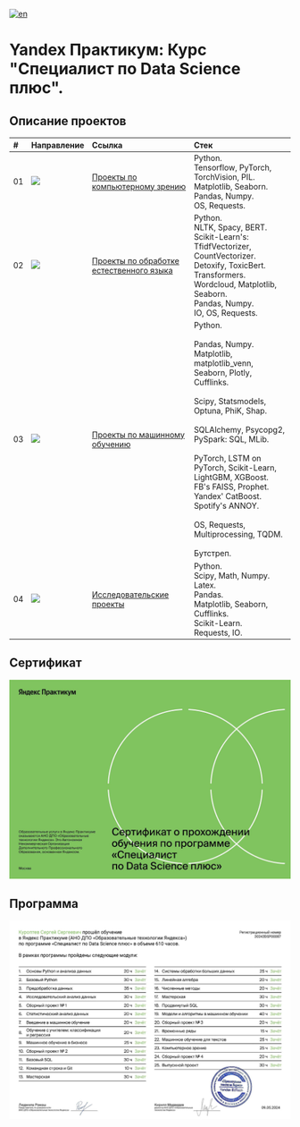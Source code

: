 [![en](https://img.shields.io/badge/lang-en-red.svg)](README.en.md)



# Yandex Практикум: Курс "Специалист по Data Science плюс".

## Описание проектов
| # | Направление | Ссылка | Стек |
|:--|:--|:--|:--|
| 01 | ![](https://img.shields.io/badge/CV-367539) | [Проекты по компьютерному зрению](https://github.com/mrBrain101/Yandex_Practicum_projects/tree/8ce14caa8df2cdd87a2314b16a170ac43e2e97a7/01_CV_Projects) | Python.<br>Tensorflow, PyTorch, TorchVision, PIL.<br>Matplotlib, Seaborn.<br>Pandas, Numpy.<br>OS, Requests.|
| 02 | ![](https://img.shields.io/badge/NLP-323ea8) | [Проекты по обработке естественного языка](https://github.com/mrBrain101/Yandex_Practicum_projects/tree/8ce14caa8df2cdd87a2314b16a170ac43e2e97a7/02_NLP_Projects) | Python.<br>NLTK, Spacy, BERT.<br>Scikit-Learn's: TfidfVectorizer, CountVectorizer.<br>Detoxify, ToxicBert.<br>Transformers.<br>Wordcloud, Matplotlib, Seaborn.<br>Pandas, Numpy.<br>IO, OS, Requests. |
| 03 | ![](https://img.shields.io/badge/ML-753636) | [Проекты по машинному обучению](https://github.com/mrBrain101/Yandex_Practicum_projects/tree/8ce14caa8df2cdd87a2314b16a170ac43e2e97a7/03_ML_Projects) | Python.<br><br>Pandas, Numpy.<br>Matplotlib, matplotlib_venn, Seaborn, Plotly, Cufflinks.<br><br>Scipy, Statsmodels, Optuna, PhiK, Shap.<br><br>SQLAlchemy, Psycopg2, PySpark: SQL, MLib.<br><br>PyTorch, LSTM on PyTorch, Scikit-Learn, LightGBM, XGBoost.<br>FB's FAISS, Prophet.<br>Yandex' CatBoost.<br>Spotify's ANNOY.<br><br>OS, Requests, Multiprocessing, TQDM.<br><br>Бутстреп. |
| 04 | ![](https://img.shields.io/badge/Research-175559) | [Исследовательские проекты](https://github.com/mrBrain101/Yandex_Practicum_projects/tree/d36723a4d1c220985dba5dc15954884bb8021197/04_Research_Projects) | Python.<br>Scipy, Math, Numpy.<br>Latex.<br>Pandas.<br>Matplotlib, Seaborn, Cufflinks.<br>Scikit-Learn.<br>Requests, IO.|


## Сертификат
![Сертификат](z_Certificate_ru/certificate_ru_Page_1.jpg)

## Программа
![Программа](z_Certificate_ru/certificate_ru_Page_2.jpg)
